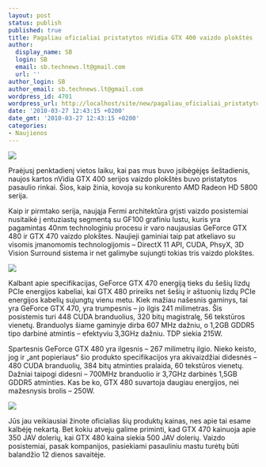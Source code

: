 ```yaml
---
layout: post
status: publish
published: true
title: Pagaliau oficialiai pristatytos nVidia GTX 400 vaizdo plokštės
author:
  display_name: SB
  login: SB
  email: sb.technews.lt@gmail.com
  url: ''
author_login: SB
author_email: sb.technews.lt@gmail.com
wordpress_id: 4701
wordpress_url: http://localhost/site/new/pagaliau_oficialiai_pristatytos_nvidia_gtx_400_vaizdo_plokstes/
date: '2010-03-27 12:43:15 +0200'
date_gmt: '2010-03-27 12:43:15 +0200'
categories:
- Naujienos
---
```

<div class="imgright"><img src="http://t1.gstatic.com/images?q=tbn:jDIFHZ--BVMSwM:http://sector00.com/images/nvidia_logo.png"  /></div>
<p>Praėjusį penktadienį vietos laiku, kai pas mus buvo įsibėgėjęs šeštadienis, naujos kartos nVidia GTX 400 serijos vaizdo plokštės buvo pristatytos pasaulio rinkai. Šios, kaip žinia, kovoja su konkurento AMD Radeon HD 5800 serija.</p>
<p>Kaip ir pirmtako serija, naująja Fermi architektūra grįsti vaizdo posistemiai nusitaikė į entuziastų segmentą su GF100 grafiniu lustu, kuris yra pagamintas 40nm technologiniu procesu ir varo naujausias GeForce GTX 480 ir GTX 470 vaizdo plokštes. Naujieji gaminiai taip pat atkeliavo su visomis įmanomomis technologijomis – DirectX 11 API, CUDA, PhsyX, 3D Vision Surround sistema ir net galimybe sujungti tokias tris vaizdo plokštes.</p>
<p><img src="http://www.part.lt/img/984b608232d4913c4c1541b523bb5a4551.jpg" /></p>
<p>Kalbant apie specifikacijas, GeForce GTX 470 energiją tieks du šešių lizdų PCIe energijos kabeliai, kai GTX 480 prireiks net šešių ir aštuonių lizdų PCIe energijos kabelių sujungtų vienu metu. Kiek mažiau našesnis gaminys, tai yra GeForce GTX 470, yra trumpesnis – jo ilgis 241 milimetras. Šis posistemis turi 448 CUDA branduolius, 320 bitų magistralę, 56 tekstūros vienetų. Branduolys šiame gaminyje dirba 607 MHz dažniu, o 1,2GB GDDR5 tipo darbinė atmintis – efektyviu 3,3GHz dažniu. TDP siekia 215W.</p>
<p>Spartesnis GeForce GTX 480 yra ilgesnis – 267 milimetrų ilgio. Nieko keisto, jog ir „ant popieriaus“ šio produkto specifikacijos yra akivaizdžiai didesnės – 480 CUDA branduolių, 384 bitų atminties pralaida, 60 tekstūros vienetų. Dažniai taipogi didesni – 700MHz branduolio ir 3,7GHz darbinės 1,5GB GDDR5 atminties. Kas be ko, GTX 480 suvartoja daugiau energijos, nei mažesnysis brolis – 250W.</p>
<p><img src="http://www.part.lt/img/21a411fb199b77aa4f317bc2ac610429157.jpg" /></p>
<p>Jūs jau veikiausiai žinote oficialias šių produktų kainas, nes apie tai esame kalbėję nekartą. Bet kokiu atveju galime priminti, kad GTX 470 kainuoja apie 350 JAV dolerių, kai GTX 480 kaina siekia 500 JAV dolerių. Vaizdo posistemiai, pasak kompanijos, pasiekiami pasauliniu mastu turėtų būti balandžio 12 dienos savaitėje.</p>
